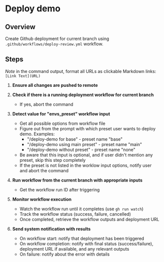 # Deploy demo

## Overview
Create Github deployment for current branch using `.github/workflows/deploy-review.yml` workflow.

## Steps

_Note_ in the command output, format all URLs as clickable Markdown links: `[Link Text](URL)`

1. **Ensure all changes are pushed to remote**

2. **Check if there is a running deployment workflow for current branch**
    - If yes, abort the command

3. **Detect value for "envs_preset" workflow input**
    - Get all possible options from workflow file
    - Figure out from the prompt with which preset user wants to deploy demo. Examples:
        - "/deploy-demo for base" - preset name "base"
        - "/deploy-demo using main preset" - preset name "main"
        - "/deploy-demo without preset" - preset name "none"
    - Be aware that this input is optional, and if user didn't mention any preset, skip this step completely
    - If the preset is not listed in the worklow input options, notify user and abort the command

4. **Run workflow from the current branch with appropriate inputs**
   - Get the workflow run ID after triggering

5. **Monitor workflow execution**
   - Watch the workflow run until it completes (use `gh run watch`)
   - Track the workflow status (success, failure, cancelled)
   - Once completed, retrieve the workflow outputs and deployment URL

6. **Send system notification with results**
   - On workflow start: notify that deployment has been triggered
   - On workflow completion: notify with final status (success/failure), deployment URL if available, and any relevant outputs
   - On failure: notify about the error with details

